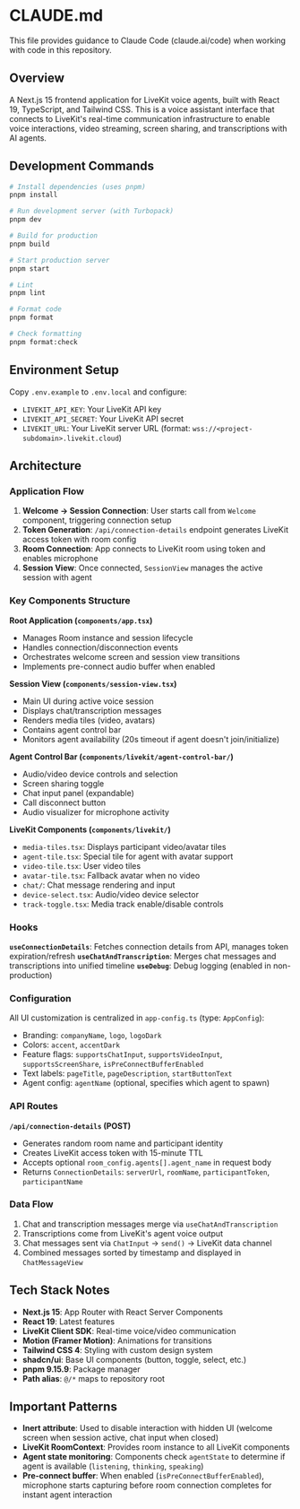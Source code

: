 # CLAUDE.md

This file provides guidance to Claude Code (claude.ai/code) when working with code in this repository.

## Overview

A Next.js 15 frontend application for LiveKit voice agents, built with React 19, TypeScript, and Tailwind CSS. This is a voice assistant interface that connects to LiveKit's real-time communication infrastructure to enable voice interactions, video streaming, screen sharing, and transcriptions with AI agents.

## Development Commands

```bash
# Install dependencies (uses pnpm)
pnpm install

# Run development server (with Turbopack)
pnpm dev

# Build for production
pnpm build

# Start production server
pnpm start

# Lint
pnpm lint

# Format code
pnpm format

# Check formatting
pnpm format:check
```

## Environment Setup

Copy `.env.example` to `.env.local` and configure:
- `LIVEKIT_API_KEY`: Your LiveKit API key
- `LIVEKIT_API_SECRET`: Your LiveKit API secret
- `LIVEKIT_URL`: Your LiveKit server URL (format: `wss://<project-subdomain>.livekit.cloud`)

## Architecture

### Application Flow

1. **Welcome → Session Connection**: User starts call from `Welcome` component, triggering connection setup
2. **Token Generation**: `/api/connection-details` endpoint generates LiveKit access token with room config
3. **Room Connection**: App connects to LiveKit room using token and enables microphone
4. **Session View**: Once connected, `SessionView` manages the active session with agent

### Key Components Structure

**Root Application (`components/app.tsx`)**
- Manages Room instance and session lifecycle
- Handles connection/disconnection events
- Orchestrates welcome screen and session view transitions
- Implements pre-connect audio buffer when enabled

**Session View (`components/session-view.tsx`)**
- Main UI during active voice session
- Displays chat/transcription messages
- Renders media tiles (video, avatars)
- Contains agent control bar
- Monitors agent availability (20s timeout if agent doesn't join/initialize)

**Agent Control Bar (`components/livekit/agent-control-bar/`)**
- Audio/video device controls and selection
- Screen sharing toggle
- Chat input panel (expandable)
- Call disconnect button
- Audio visualizer for microphone activity

**LiveKit Components (`components/livekit/`)**
- `media-tiles.tsx`: Displays participant video/avatar tiles
- `agent-tile.tsx`: Special tile for agent with avatar support
- `video-tile.tsx`: User video tiles
- `avatar-tile.tsx`: Fallback avatar when no video
- `chat/`: Chat message rendering and input
- `device-select.tsx`: Audio/video device selector
- `track-toggle.tsx`: Media track enable/disable controls

### Hooks

**`useConnectionDetails`**: Fetches connection details from API, manages token expiration/refresh
**`useChatAndTranscription`**: Merges chat messages and transcriptions into unified timeline
**`useDebug`**: Debug logging (enabled in non-production)

### Configuration

All UI customization is centralized in `app-config.ts` (type: `AppConfig`):
- Branding: `companyName`, `logo`, `logoDark`
- Colors: `accent`, `accentDark`
- Feature flags: `supportsChatInput`, `supportsVideoInput`, `supportsScreenShare`, `isPreConnectBufferEnabled`
- Text labels: `pageTitle`, `pageDescription`, `startButtonText`
- Agent config: `agentName` (optional, specifies which agent to spawn)

### API Routes

**`/api/connection-details` (POST)**
- Generates random room name and participant identity
- Creates LiveKit access token with 15-minute TTL
- Accepts optional `room_config.agents[].agent_name` in request body
- Returns `ConnectionDetails`: `serverUrl`, `roomName`, `participantToken`, `participantName`

### Data Flow

1. Chat and transcription messages merge via `useChatAndTranscription`
2. Transcriptions come from LiveKit's agent voice output
3. Chat messages sent via `ChatInput` → `send()` → LiveKit data channel
4. Combined messages sorted by timestamp and displayed in `ChatMessageView`

## Tech Stack Notes

- **Next.js 15**: App Router with React Server Components
- **React 19**: Latest features
- **LiveKit Client SDK**: Real-time voice/video communication
- **Motion (Framer Motion)**: Animations for transitions
- **Tailwind CSS 4**: Styling with custom design system
- **shadcn/ui**: Base UI components (button, toggle, select, etc.)
- **pnpm 9.15.9**: Package manager
- **Path alias**: `@/*` maps to repository root

## Important Patterns

- **Inert attribute**: Used to disable interaction with hidden UI (welcome screen when session active, chat input when closed)
- **LiveKit RoomContext**: Provides room instance to all LiveKit components
- **Agent state monitoring**: Components check `agentState` to determine if agent is available (`listening`, `thinking`, `speaking`)
- **Pre-connect buffer**: When enabled (`isPreConnectBufferEnabled`), microphone starts capturing before room connection completes for instant agent interaction
